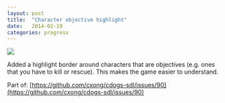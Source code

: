 ```yaml
---
layout: post
title:  "Character objective highlight"
date:   2014-02-19
categories: progress
---
```

![](https://raw2.github.com/cxong/cdogs-sdl/gh-pages/_posts/char_highlights.gif)

Added a highlight border around characters that are objectives (e.g. ones that you have to kill or rescue). This makes the game easier to understand.

Part of: [https://github.com/cxong/cdogs-sdl/issues/90](https://github.com/cxong/cdogs-sdl/issues/90)